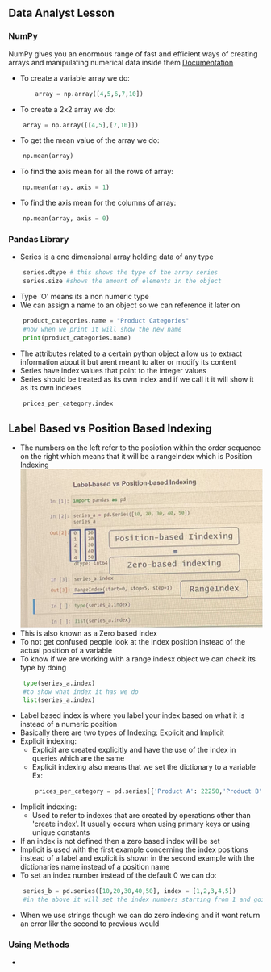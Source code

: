 ## Data Analyst Lesson

### NumPy
NumPy gives you an enormous range of fast and efficient ways of creating arrays and manipulating numerical data inside them
[Documentation](https://numpy.org/devdocs/user/absolute_beginners.html)

- To create a variable array we do:
    ```py
        array = np.array([4,5,6,7,10])
    ```
- To create a 2x2 array we do:
```py
    array = np.array([[4,5],[7,10]])
```
- To get the mean value of the array we do:
```py
    np.mean(array)
```
- To find the axis mean for all the rows of array:
```py
    np.mean(array, axis = 1)
```
- To find the axis mean for the columns of array:
```py
    np.mean(array, axis = 0)
```
### Pandas Library
- Series is a one dimensional array holding data of any type
```py
    series.dtype # this shows the type of the array series
    series.size #shows the amount of elements in the object
```
- Type 'O' means its a non numeric type
- We can assign a name to an object so we can reference it later on
```py
    product_categories.name = "Product Categories"
    #now when we print it will show the new name
    print(product_categories.name)
```
- The attributes related to a certain python object allow us to extract information about it but arent meant to alter or modify its content
- Series have index values that point to the integer values
- Series should be treated as its own index and if we call it it will show it as its own indexes
```py
    prices_per_category.index
```
## Label Based vs Position Based Indexing
- The numbers on the left refer to the posiotion within the order sequence on the right which means that it will be a rangeIndex which is Position Indexing
![Position Index](images\positionIndex.jpg)
- This is also known as a Zero based index
- To not get confused people look at the index position instead of the actual position of a variable
- To know if we are working with a range indesx object we can check its type by doing
```py
    type(series_a.index)
    #to show what index it has we do
    list(series_a.index)
```
- Label based index is where you label your index based on what it is instead of a numeric position
- Basically there are two types of Indexing: Explicit and Implicit
- Explicit indexing:
    - Explicit are created explicitly and have the use of the index in queries which are the same
    - Explicit indexing also means that we set the dictionary to a variable
    Ex:
    ```py
        prices_per_category = pd.series({'Product A': 22250,'Product B': 22250, 'Product C': 22250})
    ```
- Implicit indexing:
    - Used to refer to indexes that are created by operations other than 'create index'. It usually occurs when using primary keys or using unique constants
- If an index is not defined then a zero based index will be set
- Implicit is used with the first example concerning the index positions instead of a label and explicit is shown in the second example with the dictionaries name instead of a position name
- To set an index number instead of the default 0 we can do:
```py
    series_b = pd.series([10,20,30,40,50], index = [1,2,3,4,5])
    #in the above it will set the index numbers starting from 1 and going up to 5 for each other series which means it treats it as an index label
```
- When we use strings though we can do zero indexing and it wont return an error likr the second to previous would
### Using Methods
- 